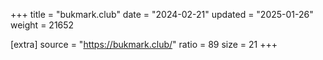 +++
title = "bukmark.club"
date = "2024-02-21"
updated = "2025-01-26"
weight = 21652

[extra]
source = "https://bukmark.club/"
ratio = 89
size = 21
+++
